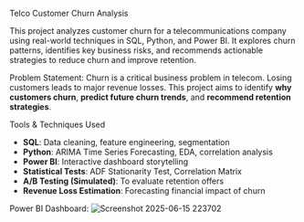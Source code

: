 Telco Customer Churn Analysis

This project analyzes customer churn for a telecommunications company using real-world techniques in SQL, Python, and Power BI. It explores churn patterns, identifies key business risks, and recommends actionable strategies to reduce churn and improve retention.

Problem Statement:
Churn is a critical business problem in telecom. Losing customers leads to major revenue losses. This project aims to identify **why customers churn**, **predict future churn trends**, and **recommend retention strategies**.


Tools & Techniques Used

- **SQL**: Data cleaning, feature engineering, segmentation
- **Python**: ARIMA Time Series Forecasting, EDA, correlation analysis
- **Power BI**: Interactive dashboard storytelling
- **Statistical Tests**: ADF Stationarity Test, Correlation Matrix
- **A/B Testing (Simulated)**: To evaluate retention offers
- **Revenue Loss Estimation**: Forecasting financial impact of churn


Power BI Dashboard:
![Screenshot 2025-06-15 223702](https://github.com/user-attachments/assets/301a6668-dd66-4937-ab98-d2872b05e514)
